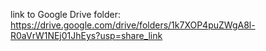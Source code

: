 link to Google Drive folder: https://drive.google.com/drive/folders/1k7XOP4puZWgA8l-R0aVrW1NEj01JhEys?usp=share_link
